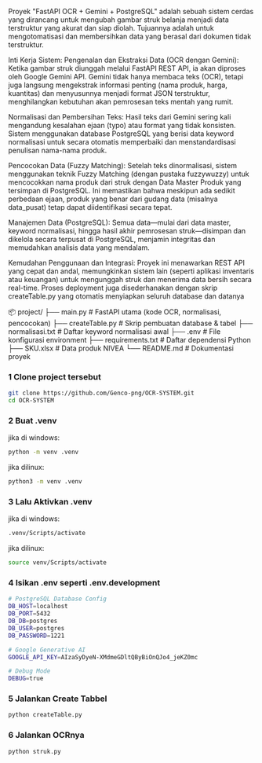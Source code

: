 Proyek "FastAPI OCR + Gemini + PostgreSQL" adalah sebuah sistem cerdas yang dirancang untuk mengubah gambar struk belanja menjadi data terstruktur yang akurat dan siap diolah. Tujuannya adalah untuk mengotomatisasi dan membersihkan data yang berasal dari dokumen tidak terstruktur.

Inti Kerja Sistem:
Pengenalan dan Ekstraksi Data (OCR dengan Gemini): Ketika gambar struk diunggah melalui FastAPI REST API, ia akan diproses oleh Google Gemini API. Gemini tidak hanya membaca teks (OCR), tetapi juga langsung mengekstrak informasi penting (nama produk, harga, kuantitas) dan menyusunnya menjadi format JSON terstruktur, menghilangkan kebutuhan akan pemrosesan teks mentah yang rumit.

Normalisasi dan Pembersihan Teks: Hasil teks dari Gemini sering kali mengandung kesalahan ejaan (typo) atau format yang tidak konsisten. Sistem menggunakan database PostgreSQL yang berisi data keyword normalisasi untuk secara otomatis memperbaiki dan menstandardisasi penulisan nama-nama produk.

Pencocokan Data (Fuzzy Matching): Setelah teks dinormalisasi, sistem menggunakan teknik Fuzzy Matching (dengan pustaka fuzzywuzzy) untuk mencocokkan nama produk dari struk dengan Data Master Produk yang tersimpan di PostgreSQL. Ini memastikan bahwa meskipun ada sedikit perbedaan ejaan, produk yang benar dari gudang data (misalnya data_pusat) tetap dapat diidentifikasi secara tepat.

Manajemen Data (PostgreSQL): Semua data—mulai dari data master, keyword normalisasi, hingga hasil akhir pemrosesan struk—disimpan dan dikelola secara terpusat di PostgreSQL, menjamin integritas dan memudahkan analisis data yang mendalam.

Kemudahan Penggunaan dan Integrasi: Proyek ini menawarkan REST API yang cepat dan andal, memungkinkan sistem lain (seperti aplikasi inventaris atau keuangan) untuk mengunggah struk dan menerima data bersih secara real-time. Proses deployment juga disederhanakan dengan skrip createTable.py yang otomatis menyiapkan seluruh database dan datanya

📦 project/
├── main.py # FastAPI utama (kode OCR, normalisasi, pencocokan)
├── createTable.py # Skrip pembuatan database & tabel
├── normalisasi.txt # Daftar keyword normalisasi awal
├── .env # File konfigurasi environment
├── requirements.txt # Daftar dependensi Python
├── SKU.xlsx # Data produk NIVEA
└── README.md # Dokumentasi proyek

### 1 Clone project tersebut
```bash
git clone https://github.com/Genco-png/OCR-SYSTEM.git
cd OCR-SYSTEM
```
### 2 Buat .venv
jika di windows:
```bash
python -m venv .venv
```
jika dilinux:
```bash
python3 -m venv .venv
```
### 3 Lalu Aktivkan .venv
jika di windows:
```bash
.venv/Scripts/activate
```
jika dilinux:
```bash
source venv/Scripts/activate
```
### 4 Isikan .env seperti .env.development
```bash
# PostgreSQL Database Config
DB_HOST=localhost
DB_PORT=5432
DB_DB=postgres
DB_USER=postgres
DB_PASSWORD=1221

# Google Generative AI
GOOGLE_API_KEY=AIzaSyDyeN-XMdmeGDltQByBiOnQJo4_jeKZ0mc

# Debug Mode
DEBUG=true
```
### 5 Jalankan Create Tabbel
```bash
python createTable.py
```

### 6 Jalankan OCRnya 
```bash 
python struk.py
```








